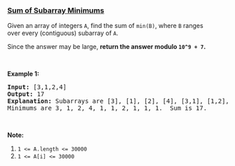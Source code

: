 ### [Sum of Subarray Minimums](https://leetcode.com/problems/sum-of-subarray-minimums)

<p>Given an array of integers <code>A</code>, find the sum of <code>min(B)</code>, where <code>B</code> ranges over&nbsp;every (contiguous) subarray of <code>A</code>.</p>

<p>Since the answer may be large, <strong>return the answer modulo <code>10^9 + 7</code>.</strong></p>

<p>&nbsp;</p>

<p><strong>Example 1:</strong></p>

<pre>
<strong>Input: </strong><span id="example-input-1-1">[3,1,2,4]</span>
<strong>Output: </strong><span id="example-output-1">17</span>
<strong>Explanation:</strong> Subarrays are [3], [1], [2], [4], [3,1], [1,2], [2,4], [3,1,2], [1,2,4], [3,1,2,4]. 
Minimums are 3, 1, 2, 4, 1, 1, 2, 1, 1, 1.&nbsp; Sum is 17.</pre>

<p>&nbsp;</p>

<p><strong>Note:</strong></p>

<ol>
	<li><code>1 &lt;= A.length &lt;= 30000</code></li>
	<li><code>1 &lt;= A[i] &lt;= 30000</code></li>
</ol>

<div>
<p>&nbsp;</p>
</div>
